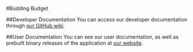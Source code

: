 #Budding Budget

##Developer Documentation
You can access our developer documentation through [our GitHub wiki](https://github.com/ischaaf/BuddingBudget/wiki).

##User Documentation
You can see our user documentation, as well as prebuilt binary releases of the application at [our website](www.buddingbudget.com).